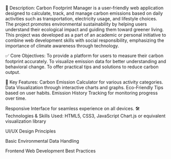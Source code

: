 📘 Description:
Carbon Footprint Manager is a user-friendly web application designed to calculate, track, and manage carbon emissions based on daily activities such as transportation, electricity usage, and lifestyle choices. The project promotes environmental sustainability by helping users understand their ecological impact and guiding them toward greener living.
This project was developed as a part of an academic or personal initiative to combine web development skills with social responsibility, emphasizing the importance of climate awareness through technology.

✅ Core Objectives:
To provide a platform for users to measure their carbon footprint accurately.
To visualize emission data for better understanding and behavioral change.
To offer practical tips and solutions to reduce carbon output.

🔑 Key Features:
Carbon Emission Calculator for various activity categories.
Data Visualization through interactive charts and graphs.
Eco-Friendly Tips based on user habits.
Emission History Tracking for monitoring progress over time.

Responsive Interface for seamless experience on all devices.
🛠️ Technologies & Skills Used:
HTML5, CSS3, JavaScript
Chart.js or equivalent visualization library

UI/UX Design Principles

Basic Environmental Data Handling

Frontend Web Development Best Practices
